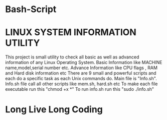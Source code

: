 # Bash-Script
# LINUX SYSTEM INFORMATION UTILITY
This project is small utility to check all basic as well as advanced information of any Linux Operating System. Basic Information like MACHINE name,model,serial number etc. Advance Information like CPU flags , RAM and Hard disk information etc
There are 9 small and powerful scripts and each do a specific task as each Unix commands do.
Main file is "Info.sh".
Info.sh file call all other scripts like mem.sh, hard.sh etc
To make each file executable run this "chmod +x *"
To run info.sh run this "sudo ./info.sh"
# Long Live Long Coding
